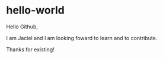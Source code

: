 # hello-world

Hello Github,

I am Jaciel and I am looking foward to learn and to contribute.

Thanks for existing!
